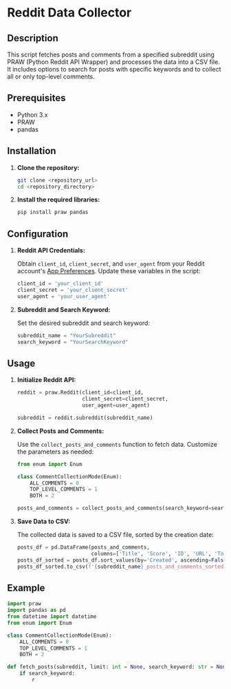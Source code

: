 # Reddit Data Collector

## Description

This script fetches posts and comments from a specified subreddit using PRAW (Python Reddit API Wrapper) and processes the data into a CSV file. It includes options to search for posts with specific keywords and to collect all or only top-level comments.

## Prerequisites

- Python 3.x
- PRAW
- pandas

## Installation

1. **Clone the repository:**

    ```sh
    git clone <repository_url>
    cd <repository_directory>
    ```

2. **Install the required libraries:**

    ```sh
    pip install praw pandas
    ```

## Configuration

1. **Reddit API Credentials:**

    Obtain `client_id`, `client_secret`, and `user_agent` from your Reddit account's [App Preferences](https://www.reddit.com/prefs/apps). Update these variables in the script:

    ```python
    client_id = 'your_client_id'
    client_secret = 'your_client_secret'
    user_agent = 'your_user_agent'
    ```

2. **Subreddit and Search Keyword:**

    Set the desired subreddit and search keyword:

    ```python
    subreddit_name = "YourSubreddit"
    search_keyword = "YourSearchKeyword"
    ```

## Usage

1. **Initialize Reddit API:**

    ```python
    reddit = praw.Reddit(client_id=client_id,
                         client_secret=client_secret,
                         user_agent=user_agent)

    subreddit = reddit.subreddit(subreddit_name)
    ```

2. **Collect Posts and Comments:**

    Use the `collect_posts_and_comments` function to fetch data. Customize the parameters as needed:

    ```python
    from enum import Enum

    class CommentCollectionMode(Enum):
        ALL_COMMENTS = 0
        TOP_LEVEL_COMMENTS = 1
        BOTH = 2

    posts_and_comments = collect_posts_and_comments(search_keyword=search_keyword, limit=None, comment_mode=CommentCollectionMode.BOTH)
    ```

3. **Save Data to CSV:**

    The collected data is saved to a CSV file, sorted by the creation date:

    ```python
    posts_df = pd.DataFrame(posts_and_comments,
                            columns=['Title', 'Score', 'ID', 'URL', 'Total_Num_Comments', 'Num_Top_Level_Comments', 'Body', 'Created', 'Comments_all', 'Comments_top_level'])
    posts_df_sorted = posts_df.sort_values(by='Created', ascending=False)
    posts_df_sorted.to_csv(f'{subreddit_name}_posts_and_comments_sorted.csv', index=False, encoding='utf-8')
    ```

## Example

```python
import praw
import pandas as pd
from datetime import datetime
from enum import Enum

class CommentCollectionMode(Enum):
    ALL_COMMENTS = 0
    TOP_LEVEL_COMMENTS = 1
    BOTH = 2

def fetch_posts(subreddit, limit: int = None, search_keyword: str = None):
    if search_keyword:
        r
